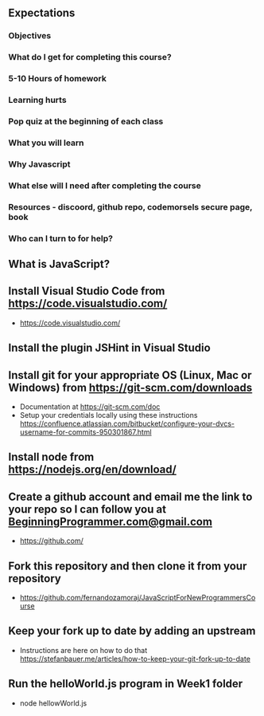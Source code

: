 
## Expectations
### Objectives
### What do I get for completing this course?
### 5-10 Hours of homework
### Learning hurts
### Pop quiz at the beginning of each class
### What you will learn
### Why Javascript
### What else will I need after completing the course
### Resources - discoord, github repo, codemorsels secure page, book
### Who can I turn to for help?

## What is JavaScript?

## Install Visual Studio Code from https://code.visualstudio.com/

- https://code.visualstudio.com/

## Install the plugin JSHint in Visual Studio

## Install git for your appropriate OS (Linux, Mac or Windows) from https://git-scm.com/downloads
- Documentation at https://git-scm.com/doc
- Setup your credentials locally using these instructions https://confluence.atlassian.com/bitbucket/configure-your-dvcs-username-for-commits-950301867.html

## Install node from https://nodejs.org/en/download/

## Create a github account and email me the link to your repo so I can follow you at BeginningProgrammer.com@gmail.com

- https://github.com/

## Fork this repository and then clone it from your repository
- https://github.com/fernandozamoraj/JavaScriptForNewProgrammersCourse


## Keep your fork up to date by adding an upstream
- Instructions are here on how to do that https://stefanbauer.me/articles/how-to-keep-your-git-fork-up-to-date 

## Run the helloWorld.js program in Week1 folder
- node hellowWorld.js






